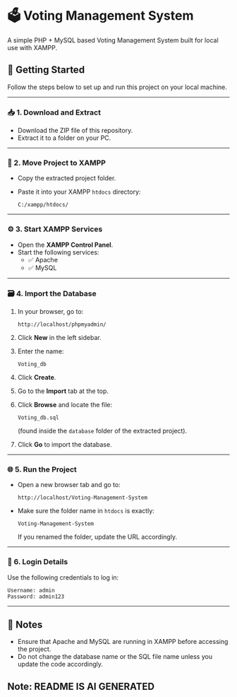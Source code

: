 # 🗳️ Voting Management System

A simple PHP + MySQL based Voting Management System built for local use with XAMPP.

## 🚀 Getting Started

Follow the steps below to set up and run this project on your local machine.

---

### 📥 1. Download and Extract

- Download the ZIP file of this repository.
- Extract it to a folder on your PC.

---

### 📁 2. Move Project to XAMPP

- Copy the extracted project folder.
- Paste it into your XAMPP `htdocs` directory:

  ```
  C:/xampp/htdocs/
  ```

---

### ⚙️ 3. Start XAMPP Services

- Open the **XAMPP Control Panel**.
- Start the following services:
  - ✅ Apache
  - ✅ MySQL

---

### 🗃️ 4. Import the Database

1. In your browser, go to:

   ```
   http://localhost/phpmyadmin/
   ```

2. Click **New** in the left sidebar.
3. Enter the name:

   ```
   Voting_db
   ```

4. Click **Create**.
5. Go to the **Import** tab at the top.
6. Click **Browse** and locate the file:

   ```
   Voting_db.sql
   ```

   (found inside the `database` folder of the extracted project).

7. Click **Go** to import the database.

---

### 🌐 5. Run the Project

- Open a new browser tab and go to:

  ```
  http://localhost/Voting-Management-System
  ```

- Make sure the folder name in `htdocs` is exactly:

  ```
  Voting-Management-System
  ```

  If you renamed the folder, update the URL accordingly.

---

### 🔐 6. Login Details

Use the following credentials to log in:

```
Username: admin
Password: admin123
```

---

## 📌 Notes

- Ensure that Apache and MySQL are running in XAMPP before accessing the project.
- Do not change the database name or the SQL file name unless you update the code accordingly.



## Note: README IS AI GENERATED